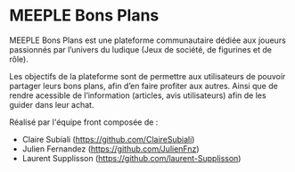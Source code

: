 # MEEPLE Bons Plans



MEEPLE Bons Plans est une plateforme communautaire dédiée aux joueurs passionnés par l’univers du ludique (Jeux de société, de figurines et de rôle).

Les objectifs de la plateforme sont de permettre aux utilisateurs de pouvoir partager leurs bons plans, afin d’en faire profiter aux autres. Ainsi que de rendre acessible de l’information (articles, avis utilisateurs) afin de les guider dans leur achat.

Réalisé par l'équipe front composée de :
- Claire Subiali (https://github.com/ClaireSubiali)
- Julien Fernandez (https://github.com/JulienFnz)
- Laurent Supplisson (https://github.com/laurent-Supplisson)
